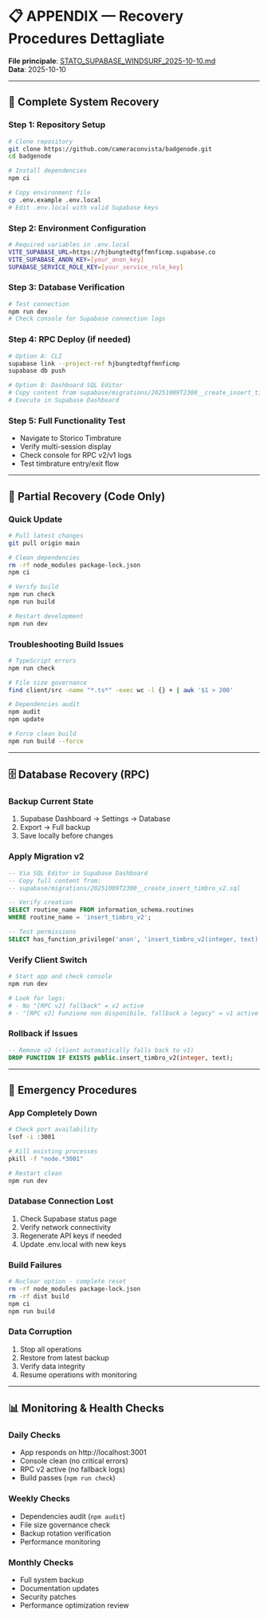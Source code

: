 # 📋 APPENDIX — Recovery Procedures Dettagliate

**File principale**: [STATO_SUPABASE_WINDSURF_2025-10-10.md](STATO_SUPABASE_WINDSURF_2025-10-10.md)  
**Data**: 2025-10-10

---

## 🔧 Complete System Recovery

### **Step 1: Repository Setup**
```bash
# Clone repository
git clone https://github.com/cameraconvista/badgenode.git
cd badgenode

# Install dependencies
npm ci

# Copy environment file
cp .env.example .env.local
# Edit .env.local with valid Supabase keys
```

### **Step 2: Environment Configuration**
```bash
# Required variables in .env.local
VITE_SUPABASE_URL=https://hjbungtedtgffmnficmp.supabase.co
VITE_SUPABASE_ANON_KEY=[your_anon_key]
SUPABASE_SERVICE_ROLE_KEY=[your_service_role_key]
```

### **Step 3: Database Verification**
```bash
# Test connection
npm run dev
# Check console for Supabase connection logs
```

### **Step 4: RPC Deploy (if needed)**
```bash
# Option A: CLI
supabase link --project-ref hjbungtedtgffmnficmp
supabase db push

# Option B: Dashboard SQL Editor
# Copy content from supabase/migrations/20251009T2300__create_insert_timbro_v2.sql
# Execute in Supabase Dashboard
```

### **Step 5: Full Functionality Test**
- Navigate to Storico Timbrature
- Verify multi-session display
- Check console for RPC v2/v1 logs
- Test timbrature entry/exit flow

---

## 🔄 Partial Recovery (Code Only)

### **Quick Update**
```bash
# Pull latest changes
git pull origin main

# Clean dependencies
rm -rf node_modules package-lock.json
npm ci

# Verify build
npm run check
npm run build

# Restart development
npm run dev
```

### **Troubleshooting Build Issues**
```bash
# TypeScript errors
npm run check

# File size governance
find client/src -name "*.ts*" -exec wc -l {} + | awk '$1 > 200'

# Dependencies audit
npm audit
npm update

# Force clean build
npm run build --force
```

---

## 🗄️ Database Recovery (RPC)

### **Backup Current State**
1. Supabase Dashboard → Settings → Database
2. Export → Full backup
3. Save locally before changes

### **Apply Migration v2**
```sql
-- Via SQL Editor in Supabase Dashboard
-- Copy full content from:
-- supabase/migrations/20251009T2300__create_insert_timbro_v2.sql

-- Verify creation
SELECT routine_name FROM information_schema.routines 
WHERE routine_name = 'insert_timbro_v2';

-- Test permissions
SELECT has_function_privilege('anon', 'insert_timbro_v2(integer, text)', 'EXECUTE');
```

### **Verify Client Switch**
```bash
# Start app and check console
npm run dev

# Look for logs:
# - No "[RPC v2] fallback" = v2 active
# - "[RPC v2] Funzione non disponibile, fallback a legacy" = v1 active
```

### **Rollback if Issues**
```sql
-- Remove v2 (client automatically falls back to v1)
DROP FUNCTION IF EXISTS public.insert_timbro_v2(integer, text);
```

---

## 🚨 Emergency Procedures

### **App Completely Down**
```bash
# Check port availability
lsof -i :3001

# Kill existing processes
pkill -f "node.*3001"

# Restart clean
npm run dev
```

### **Database Connection Lost**
1. Check Supabase status page
2. Verify network connectivity
3. Regenerate API keys if needed
4. Update .env.local with new keys

### **Build Failures**
```bash
# Nuclear option - complete reset
rm -rf node_modules package-lock.json
rm -rf dist build
npm ci
npm run build
```

### **Data Corruption**
1. Stop all operations
2. Restore from latest backup
3. Verify data integrity
4. Resume operations with monitoring

---

## 📊 Monitoring & Health Checks

### **Daily Checks**
- App responds on http://localhost:3001
- Console clean (no critical errors)
- RPC v2 active (no fallback logs)
- Build passes (`npm run check`)

### **Weekly Checks**
- Dependencies audit (`npm audit`)
- File size governance check
- Backup rotation verification
- Performance monitoring

### **Monthly Checks**
- Full system backup
- Documentation updates
- Security patches
- Performance optimization review
